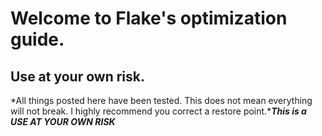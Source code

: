 # Welcome to Flake's optimization guide.
## Use at your own risk.
*All things posted here have been tested. This does not mean everything will not break. I highly recommend you correct a restore point.****This is a USE AT YOUR OWN RISK***
